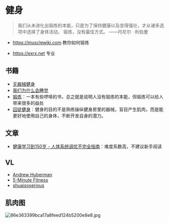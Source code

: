 # 健身

> 我们从未进化出锻炼的本能，只是为了保持健康以及变得强壮，才从诸多选项中选择了身体活动。
> 锻炼，没有最佳方式。
> ——丹尼尔 · 利伯曼

- <a href="https://musclewiki.com/" target="_blank">https://musclewiki.com</a> 教你如何锻炼

- <a href="https://exrx.net/" target="_blank">https://exrx.net</a> 专业

## 书籍

- [无器械健身](https://book.douban.com/subject/11608712/)
- [我们为什么会睡觉](https://zhuanlan.zhihu.com/p/113086515)
- [锻炼](https://book.douban.com/subject/35949849/)：一本有些啰嗦的书，总之就是说明人没有锻炼的本能，但锻炼可以给人带来很多的益处
- [囚徒健身](https://book.douban.com/subject/25717097/)：健身的目的不是熟练操纵健身房里的器械，盲目产生肌肉，而是能更好地使用自己的身体，不断开发自身的潜力。

## 文章

- [健康学习到150岁 - 人体系统调优不完全指南](https://github.com/zijie0/HumanSystemOptimization)：难度系数高，不建议新手阅读

## VL

- [Andrew Huberman](https://www.youtube.com/@hubermanlab)
- [5-Minute Fitness](https://www.youtube.com/@5-minutefitness673)
- [shuaisoserious](https://www.youtube.com/@shuaisoserious)

## 肌肉图

![86e363399bca17a8feed124b5200e8e8.jpg](https://s2.loli.net/2023/04/01/kRt8GfX23DKzNVi.jpg)
